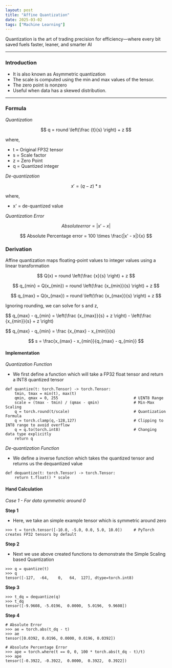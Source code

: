 ```yaml
---
layout: post
title: "Affine Quantization"
date: 2025-03-02
tags: ["Machine Learning"]
---
```


Quantization is the art of trading precision for efficiency—where every bit saved fuels faster, leaner, and smarter AI 

---

### Introduction
- It is also known as Asymmetric quantization
- The scale is computed using the min and max values of the tensor.
- The zero point is nonzero
- Useful when data has a skewed distribution.

---

### Formula

_Quantization_

$$ q = round \left(\frac {t}{s} \right) + z $$

where,
- t = Original FP32 tensor
- s = Scale factor
- z = Zero Point
- q = Quantized integer

_De-quantization_

$$ x' = (q - z) * s $$

where,
- x' = de-quantized value

_Quantization Error_

$$ Absolute error = |x' - x| $$

$$ Absolute Percentage error = 100 \times \frac{|x' - x|}{x} $$

### Derivation

Affine quantization maps floating-point values to integer values using a linear transformation

$$ Q(x) = round \left(\frac {x}{s} \right) + z $$

$$ q_{min} = Q(x_{min}) = round \left(\frac {x_{min}}{s} \right) + z  $$

$$ q_{max} = Q(x_{max}) = round \left(\frac {x_{max}}{s} \right) + z  $$

Ignoring rounding, we can solve for s and z,

$$ q_{max} - q_{min} = \left(\frac {x_{max}}{s} + z \right) - \left(\frac {x_{min}}{s} + z \right)

$$ q_{max} - q_{min} = \frac {x_{max} - x_{min}}{s}

$$ s =  \frac{x_{max} - x_{min}}{q_{max} - q_{min}} $$

#### Implementation

_Quantization Function_

- We first define a function which will take a FP32 float tensor and return a INT8 quantized tensor
```
def quantize(t: torch.Tensor) -> torch.Tensor:
    tmin, tmax = min(t), max(t)
    qmin, qmax = 0, 255                                 # UINT8 Range
    scale = (tmax - tmin) / (qmax - qmin)               # Min-Max Scaling
    q = torch.round(t/scale)                            # Quantization Formula
    q = torch.clamp(q,-128,127)                         # Clipping to INT8 range to avoid overflow
    q = q.to(torch.int8)                                # Changing data type explicitly
    return q
```

_De-quantization Function_

- We define a inverse function which takes the quantized tensor and returns us the dequantized value

```
def dequantize(t: torch.Tensor) -> torch.Tensor:
    return t.float() * scale
```

#### Hand Calculation

_Case 1 - For data symmetric around 0_

**Step 1**
- Here, we take an simple example tensor which is symmetric around zero

```
>>> t = torch.tensor([-10.0, -5.0, 0.0, 5.0, 10.0])     # PyTorch creates FP32 tensors by default
```

**Step 2**
- Next we use above created functions to demonstrate the Simple Scaling based Quantization 

```
>>> q = quantize(t)
>>> q
tensor([-127,  -64,    0,   64,  127], dtype=torch.int8)
```

**Step 3**

```
>>> t_dq = dequantize(q)
>>> t_dq
tensor([-9.9608, -5.0196,  0.0000,  5.0196,  9.9608])
```

**Step 4**

```
# Absolute Error
>>> ae = torch.abs(t_dq - t)
>>> ae
tensor([0.0392, 0.0196, 0.0000, 0.0196, 0.0392])

# Absolute Percentage Error
>>> ape = torch.where(t == 0, 0, 100 * torch.abs(t_dq - t)/t)
>>> ape
tensor([-0.3922, -0.3922,  0.0000,  0.3922,  0.3922])
```


